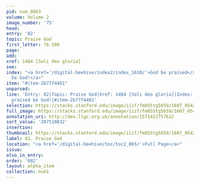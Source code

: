 ```yaml
---
pid: num_0083
volume: Volume 2
image_number: '75'
head:
entry: '82'
topic: Praise God
first_letter: 76-100
page:
add:
xref: 1484 [Soli deo gloria]
see:
index: "<a href='/digital-beehive/index2/index_1638/'>God be praised</a>|<a href='/digital-beehive/index4/index_3108/'>praised
  be God!</a>"
item: "#item-2b77f4461"
unparsed:
line: 'Entry: 82|Topic: Praise God|Xref: 1484 [Soli deo gloria]|Index: God be praised|Index:
  praised be God!|#item-2b77f4461'
selection: https://stacks.stanford.edu/image/iiif/fm855tg5659/1607_0542/272,832,3059,522/full/0/default.jpg
full_image: https://stacks.stanford.edu/image/iiif/fm855tg5659/1607_0542/full/full/0/default.jpg
annotation_uri: http://dev.llgc.org.uk/annotation/1571422757612
sort_value: '207510832'
insertion:
thumbnail: https://stacks.stanford.edu/image/iiif/fm855tg5659/1607_0542/272,832,600,180/250,/0/default.jpg
label: 82. Praise God
location: "<a href='/digital-beehive/toc/toc2_065/'>Full Page</a>"
issue:
also_in_entry:
order: '082'
layout: alpha_item
collection: num1
---
```

